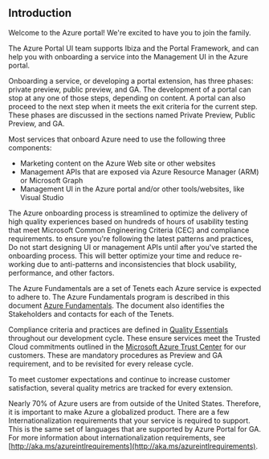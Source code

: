 <a name="portalfxExtensionsForProgramManagersIntro"></a>
<!-- link to this document is [portalfx-extensions-forProgramManagers-intro.md]()
-->

## Introduction

Welcome to the Azure portal! We're excited to have you to join the family.

The Azure Portal UI team supports Ibiza and the Portal Framework, and can help you with onboarding a service into the Management UI in the Azure portal.

Onboarding a service, or developing a portal extension, has three phases: private preview, public preview, and GA.  The development of a portal can stop at any one of those steps, depending on content.  A portal can also proceed to the next step when it meets the exit criteria for the current step. These phases are discussed in the sections named Private Preview, Public Preview, and GA. 

Most services that onboard Azure need to use the following three components:
* Marketing content on the Azure Web site or other websites
* Management APIs that are exposed via Azure Resource Manager (ARM) or Microsoft Graph
* Management UI in the Azure portal and/or other tools/websites, like Visual Studio

The Azure onboarding process is streamlined to optimize the delivery of high quality experiences based on hundreds of hours of usability testing that meet Microsoft Common Engineering Criteria (CEC) and compliance requirements. to ensure you're following the latest patterns and practices, Do not start designing UI or management APIs until after you've started the onboarding process. This will better optimize your time and reduce re-working due to anti-patterns and inconsistencies that block usability, performance, and other factors.

The Azure Fundamentals are a set of Tenets each Azure service is expected to adhere to. The Azure Fundamentals program is described in this document 
[Azure Fundamentals](https://microsoft.sharepoint.com/:w:/r/teams/WAG/EngSys/_layouts/15/Doc.aspx?sourcedoc=%7BF5B821BC-31C4-4042-ADB5-5EBF4D8B408D%7D&file=Azure%20Fundamentals%20Proposal.docx&action=edit&mobileredirect=true). The document also identifies the Stakeholders and contacts for each of the Tenets.

Compliance criteria and practices are defined in [Quality Essentials](https://microsoft.sharepoint.com/teams/QualityEssentials/SitePages/GettingStarted.aspx) throughout our development cycle. These ensure services meet the Trusted Cloud commitments outlined in the [Microsoft Azure Trust Center](http://azure.microsoft.com/en-us/support/trust-center/) for our customers. These are mandatory procedures as Preview and GA requirement, and to be revisited for every release cycle. 

To meet customer expectations and continue to increase customer satisfaction, several quality metrics are tracked for every extension.

Nearly 70% of Azure users are from outside of the United States. Therefore, it is important to make Azure a globalized product. There are a few Internationalization requirements that your service is required to support. This is the same set of languages that are supported by Azure Portal for GA. For more information about internationalization requirements, see [http://aka.ms/azureintlrequirements](http://aka.ms/azureintlrequirements). 
